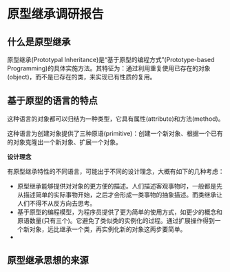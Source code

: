# 原型继承调研报告

## 什么是原型继承
原型继承(Prototypal Inheritance)是“基于原型的编程方式”(Prototype-based Programming)的具体实施方法。其特征为：通过利用重复使用已存在的对象(object)，而不是已存在的类，来实现已有性质的复用。

## 基于原型的语言的特点
这种语言的对象都可以归结为一种类型，它具有属性(attribute)和方法(method)。

这种语言为创建对象提供了三种原语(primitive)：创建一个新对象、根据一个已有的对象克隆出一个新对象、扩展一个对象。

**设计理念**

有原型继承特性的不同语言，可能出于不同的设计理念，大概有如下的几种考虑：

- 原型继承能够提供对对象的更方便的描述。人们描述客观事物时，一般都是先从描述简单的实际事物开始，之后才会形成一类事物的抽象描述。而类继承让人们不得不从反方向去思考。
- 基于原型的编程模型，为程序员提供了更为简单的使用方式，如更少的概念和原语数量(只有三个)。它避免了类似类的实例化的过程。通过扩展操作得到一个新对象，远比继承一个类，再实例化新的对象这两步要简单。
- 
## 原型继承思想的来源

